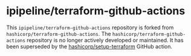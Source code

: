 # ipipeline/terraform-github-actions

This `ipipeline/terraform-github-actions` repository is forked from `hashicorp/terraform-github-actions`. The `hashicorp/terraform-github-actions` repository is no longer actively developed or maintained. It has been superseded by the [hashicorp/setup-terraform](https://github.com/hashicorp/setup-terraform) GitHub action.
